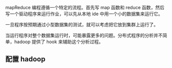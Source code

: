 mapReduce 编程遵循一个特定的流程。首先写 map 函数和 reduce 函数，然后写一个驱动程序来运行作业，可以先从本地 ide 中用一个小的数据集来运行它。

一旦程序按预期通过小型数据集的测试，就可以考虑把它放到集群上运行了。

当运行程序对整个数据集运行时，可能暴露更多的问题。分布式程序的分析并不简单，hadoop 提供了 hook 来辅助这个分析过程。

## 配置 hadoop
